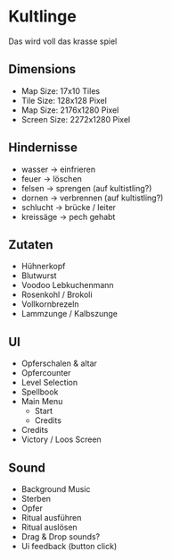 # Kultlinge

Das wird voll das krasse spiel

## Dimensions

- Map Size: 17x10 Tiles
- Tile Size: 128x128 Pixel
- Map Size: 2176x1280 Pixel
- Screen Size: 2272x1280 Pixel

## Hindernisse

- wasser			-> einfrieren
- feuer			-> löschen
- felsen			-> sprengen (auf kultistling?)
- dornen			-> verbrennen (auf kultistling?)
- schlucht		-> brücke / leiter
- kreissäge		-> pech gehabt

## Zutaten

- Hühnerkopf
- Blutwurst
- Voodoo Lebkuchenmann
- Rosenkohl / Brokoli
- Vollkornbrezeln
- Lammzunge / Kalbszunge
	
## UI

- Opferschalen & altar
- Opfercounter
- Level Selection
- Spellbook
- Main Menu
	- Start
	- Credits
- Credits
- Victory / Loos Screen
	
## Sound

- Background Music
- Sterben
- Opfer
- Ritual ausführen
- Ritual auslösen
- Drag & Drop sounds?
- Ui feedback (button click)